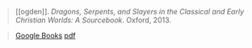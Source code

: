 > [[ogden]]. *Dragons, Serpents, and Slayers in the Classical and Early Christian Worlds: A Sourcebook*. Oxford, 2013. 

> [Google Books](https://books.google.com/books?id=FQ2pAK9luwkC&vq=indo-european&source=gbs-navlinks-s)
> [pdf](a/ogden2013-sourcebook.pdf)